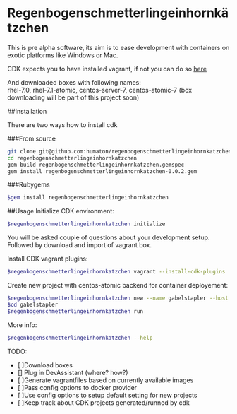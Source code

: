 # Regenbogenschmetterlingeinhornkätzchen

This is pre alpha software, its aim is to ease development with containers on exotic platforms like Windows or Mac.

CDK expects you to have installed vagrant,
if not you can do so [here](https://www.vagrantup.com/downloads)

And downloaded boxes with following names:  
rhel-7.0, rhel-7.1-atomic, centos-server-7, centos-atomic-7
(box downloading will be part of this project soon)

##Installation

There are two ways how to install cdk

###From source
```bash
git clone git@github.com:humaton/regenbogenschmetterlingeinhornkatzchen.git
cd regenbogenschmetterlingeinhornkatzchen
gem build regenbogenschmetterlingeinhornkatzchen.gemspec
gem install regenbogenschmetterlingeinhornkatzchen-0.0.2.gem
```

###Rubygems
```bash
$gem install regenbogenschmetterlingeinhornkatzchen
```
##Usage
Initialize CDK environment:

```bash
$regenbogenschmetterlingeinhornkatzchen initialize
```
You will be asked couple of questions about your development setup. 
Followed by download and import of vagrant box.

Install CDK vagrant plugins:
```bash
$regenbogenschmetterlingeinhornkatzchen vagrant --install-cdk-plugins
```

Create new project with centos-atomic backend for container deployement:
```bash
$regenbogenschmetterlingeinhornkatzchen new --name gabelstapler --host centos-atomic
$cd gabelstapler
$regenbogenschmetterlingeinhornkatzchen run
```
More info:
```bash
$regenbogenschmetterlingeinhornkatzchen --help
```



TODO:
- [ ]Download boxes
- [] Plug in DevAssistant (where? how?)
- [ ]Generate vagrantfiles based on currently available images
- [ ]Pass config options to docker provider
- [ ]Use config options to setup default setting for new projects
- [ ]Keep track about CDK projects generated/runned by cdk
